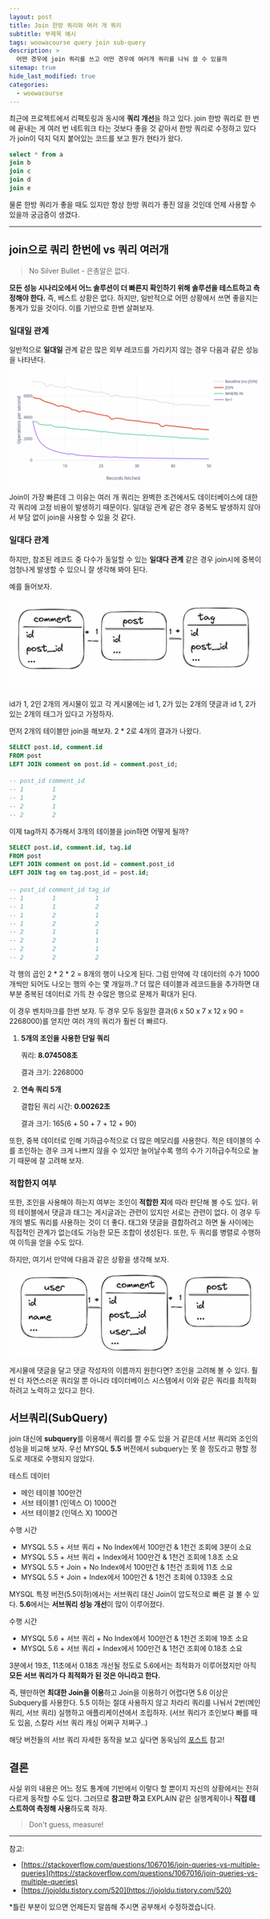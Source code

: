 ```yaml
---
layout: post
title: Join 한방 쿼리와 여러 개 쿼리
subtitle: 부제목 예시
tags: woowacourse query join sub-query
description: >
  어떤 경우에 join 쿼리를 쓰고 어떤 경우에 여러개 쿼리를 나눠 쓸 수 있을까
sitemap: true
hide_last_modified: true
categories:
  - woowacourse
---
```


최근에 프로젝트에서 리팩토링과 동시에 **쿼리 개선**을 하고 있다. join 한방 쿼리로 한 번에 끝내는 게 여러 번 네트워크 타는 것보다 좋을 것 같아서 한방 쿼리로 수정하고 있다가 join이 덕지 덕지 붙어있는 코드를 보고 뭔가 현타가 왔다.

```sql
select * from a
join b
join c
join d
join e
```

물론 한방 쿼리가 좋을 때도 있지만 항상 한방 쿼리가 좋진 않을 것인데 언제 사용할 수 있을까 궁금증이 생겼다.

---

## join으로 쿼리 한번에 vs 쿼리 여러개

> No Silver Bullet - 은총알은 없다.

**모든 성능 시나리오에서 어느 솔루션이 더 빠른지 확인하기 위해 솔루션을 테스트하고 측정해야 한다.** 즉, 베스트 상황은 없다. 하지만, 일반적으로 어떤 상황에서 쓰면 좋을지는 통계가 있을 것이다. 이를 기반으로 한번 살펴보자.

### 일대일 관계

일반적으로 **일대일** 관계 같은 많은 외부 레코드를 가리키지 않는 경우 다음과 같은 성능을 나타낸다.

![](/assets/img/blog/woowacourse/que_1.png)

Join이 가장 빠른데 그 이유는 여러 개 쿼리는 완벽한 조건에서도 데이터베이스에 대한 각 쿼리에 고정 비용이 발생하기 때문이다. 일대일 관계 같은 경우 중복도 발생하지 않아서 부담 없이 join을 사용할 수 있을 것 같다.

### 일대다 관계

하지만, 참조된 레코드 중 다수가 동일할 수 있는 **일대다 관계** 같은 경우 join시에 중복이 엄청나게 발생할 수 있으니 잘 생각해 봐야 된다.

예를 들어보자.

![](/assets/img/blog/woowacourse/que_2.png)

id가 1, 2인 2개의 게시물이 있고 각 게시물에는 id 1, 2가 있는 2개의 댓글과 id 1, 2가 있는 2개의 태그가 있다고 가정하자.

먼저 2개의 테이블만 join을 해보자. 2 * 2로 4개의 결과가 나왔다.

```sql
SELECT post.id, comment.id
FROM post
LEFT JOIN comment on post.id = comment.post_id;

-- post_id comment_id
-- 1        1
-- 1        2
-- 2        1
-- 2        2
```

이제 tag까지 추가해서 3개의 테이블을 join하면 어떻게 될까?

```sql
SELECT post.id, comment.id, tag.id
FROM post
LEFT JOIN comment on post.id = comment.post_id
LEFT JOIN tag on tag.post_id = post.id;

-- post_id comment_id tag_id
-- 1        1           1
-- 1        1           2
-- 1        2           1
-- 1        2           2
-- 2        1           1
-- 2        2           1
-- 2        2           1
-- 2        2           2
```

각 행의 곱인 2 * 2 * 2 = 8개의 행이 나오게 된다. 그럼 만약에 각 데이터의 수가 1000개씩만 되어도 나오는 행의 수는 몇 개일까..? 더 많은 테이블과 레코드들을 추가하면 대부분 중복된 데이터로 가득 찬 수많은 행으로 문제가 확대가 된다.

이 경우 벤치마크를 한번 보자. 두 경우 모두 동일한 결과(6 x 50 x 7 x 12 x 90 = 2268000)를 얻지만 여러 개의 쿼리가 훨씬 더 빠르다.

1. **5개의 조인을 사용한 단일 쿼리**
    
    쿼리: **8.074508초**
    
    결과 크기: 2268000
    
2. **연속 쿼리 5개**
    
    결합된 쿼리 시간: **0.00262초**
    
    결과 크기: 165(6 + 50 + 7 + 12 + 90)

또한, 중복 데이터로 인해 기하급수적으로 더 많은 메모리를 사용한다. 적은 테이블의 수를 조인하는 경우 크게 나쁘지 않을 수 있지만 늘어날수록 행의 수가 기하급수적으로 늘기 때문에 잘 고려해 보자.

### 적합한지 여부

또한, 조인을 사용해야 하는지 여부는 조인이 **적합한 지**에 따라 판단해 볼 수도 있다. 위의 테이블에서 댓글과 태그는 게시글과는 관련이 있지만 서로는 관련이 없다. 이 경우 두 개의 별도 쿼리를 사용하는 것이 더 좋다. 태그와 댓글을 결합하려고 하면 둘 사이에는 직접적인 관계가 없는데도 가능한 모든 조합이 생성된다. 또한, 두 쿼리를 병렬로 수행하여 이득을 얻을 수도 있다.

하지만, 여기서 만약에 다음과 같은 상황을 생각해 보자.

![](/assets/img/blog/woowacourse/que_3.png)

게시물에 댓글을 달고 댓글 작성자의 이름까지 원한다면? 조인을 고려해 볼 수 있다. 훨씬 더 자연스러운 쿼리일 뿐 아니라 데이터베이스 시스템에서 이와 같은 쿼리를 최적화하려고 노력하고 있다고 한다.

## 서브쿼리(SubQuery)

join 대신에 **subquery**를 이용해서 쿼리를 짤 수도 있을 거 같은데 서브 쿼리와 조인의 성능을 비교해 보자. 우선 MYSQL **5.5** 버전에서 subquery는 못 쓸 정도라고 평할 정도로 제대로 수행되지 않았다.

테스트 데이터
- 메인 테이블 100만건
- 서브 테이블1 (인덱스 O) 1000건
- 서브 테이블2 (인덱스 X) 1000건

수행 시간
- MYSQL 5.5 + 서브 쿼리 + No Index에서 100만건 & 1천건 조회에 3분이 소요
- MYSQL 5.5 + 서브 쿼리 + Index에서 100만건 & 1천건 조회에 1.8초 소요
- MYSQL 5.5 + Join + No Index에서 100만건 & 1천건 조회에 11초 소요
- MYSQL 5.5 + Join + Index에서 100만건 & 1천건 조회에 0.139초 소요

MYSQL 특정 버전(5.5이하)에서는 서브쿼리 대신 Join이 압도적으로 빠른 걸 볼 수 있다. **5.6**에서는 **서브쿼리 성능 개선**이 많이 이루어졌다.

수행 시간
- MYSQL 5.6 + 서브 쿼리 + No Index에서 100만건 & 1천건 조회에 19초 소요
- MYSQL 5.6 + 서브 쿼리 + Index에서 100만건 & 1천건 조회에 0.18초 소요

3분에서 19초, 11초에서 0.18초 개선될 정도로 5.6에서는 최적화가 이루어졌지만 아직 **모든 서브 쿼리가 다 최적화가 된 것은 아니라고 한다.**

즉, 웬만하면 **최대한 Join을 이용**하고 Join을 이용하기 어렵다면 5.6 이상은 Subquery를 사용한다. 5.5 이하는 절대 사용하지 않고 차라리 쿼리를 나눠서 2번(메인 쿼리, 서브 쿼리) 실행하고 애플리케이션에서 조립하자. (서브 쿼리가 조인보다 빠를 때도 있음, 스칼라 서브 쿼리 캐싱 어쩌구 저쩌구..)

해당 버전들의 서브 쿼리 자세한 동작을 보고 싶다면 동욱님의 [포스트](https://jojoldu.tistory.com/520) 참고!

## 결론

사실 위의 내용은 어느 정도 통계에 기반에서 이렇다 할 뿐이지 자신의 상황에서는 전혀 다르게 동작할 수도 있다. 그러므로 **참고만 하고** EXPLAIN 같은 실행계획이나 **직접 테스트하여 측정해 사용**하도록 하자.

> Don't guess, measure!

---
참고:
- [https://stackoverflow.com/questions/1067016/join-queries-vs-multiple-queries](https://stackoverflow.com/questions/1067016/join-queries-vs-multiple-queries)
- [https://jojoldu.tistory.com/520](https://jojoldu.tistory.com/520)

*틀린 부분이 있으면 언제든지 말씀해 주시면 공부해서 수정하겠습니다.